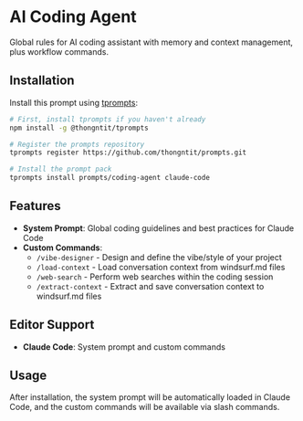 # AI Coding Agent

Global rules for AI coding assistant with memory and context management, plus workflow commands.

## Installation

Install this prompt using [tprompts](https://github.com/thongntit/tprompts):

```bash
# First, install tprompts if you haven't already
npm install -g @thongntit/tprompts

# Register the prompts repository
tprompts register https://github.com/thongntit/prompts.git

# Install the prompt pack
tprompts install prompts/coding-agent claude-code
```

## Features

- **System Prompt**: Global coding guidelines and best practices for Claude Code
- **Custom Commands**:
  - `/vibe-designer` - Design and define the vibe/style of your project
  - `/load-context` - Load conversation context from windsurf.md files
  - `/web-search` - Perform web searches within the coding session
  - `/extract-context` - Extract and save conversation context to windsurf.md files

## Editor Support

- **Claude Code**: System prompt and custom commands

## Usage

After installation, the system prompt will be automatically loaded in Claude Code, and the custom commands will be available via slash commands.
